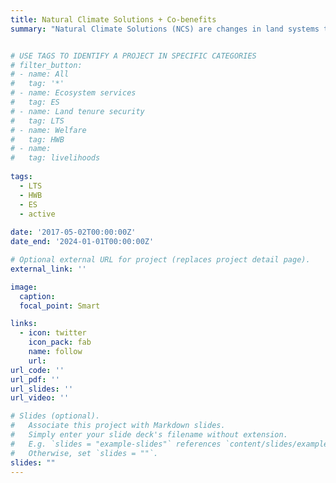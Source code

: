 ```yaml
---
title: Natural Climate Solutions + Co-benefits 
summary: "Natural Climate Solutions (NCS) are changes in land systems that primarily aim to mitigate climate change. NCS include wide range of practices & actions that sometimes correlate with other things society cares about - like biodiversity conservation or human well-being. To better direct policy and guide action on where and how to implement NCS, and in close collaboration with [The Nature Conservancy] (https://www.nature.org/en-us/what-we-do/our-insights/perspectives/natural-climate-solutions/), this project asks: How do various NCS pathways impact aspects of human well-being, biodiversity, and the environment?"


# USE TAGS TO IDENTIFY A PROJECT IN SPECIFIC CATEGORIES
# filter_button:
# - name: All
#   tag: '*'
# - name: Ecosystem services
#   tag: ES
# - name: Land tenure security
#   tag: LTS
# - name: Welfare
#   tag: HWB
# - name: 
#   tag: livelihoods
    
tags:
  - LTS
  - HWB
  - ES
  - active
  
date: '2017-05-02T00:00:00Z'
date_end: '2024-01-01T00:00:00Z'

# Optional external URL for project (replaces project detail page).
external_link: ''

image:
  caption: 
  focal_point: Smart

links:
  - icon: twitter
    icon_pack: fab
    name: follow
    url: 
url_code: ''
url_pdf: ''
url_slides: ''
url_video: ''

# Slides (optional).
#   Associate this project with Markdown slides.
#   Simply enter your slide deck's filename without extension.
#   E.g. `slides = "example-slides"` references `content/slides/example-slides.md`.
#   Otherwise, set `slides = ""`.
slides: ""
---
```


